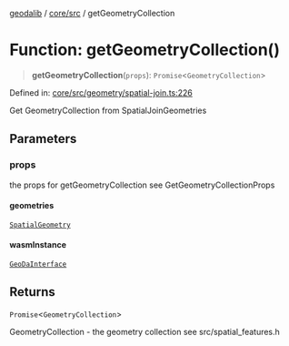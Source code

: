 [geodalib](../../../modules.md) / [core/src](../index.md) / getGeometryCollection

# Function: getGeometryCollection()

> **getGeometryCollection**(`props`): `Promise`\<`GeometryCollection`\>

Defined in: [core/src/geometry/spatial-join.ts:226](https://github.com/GeoDaCenter/geoda-lib/blob/5c8fba7800a0ff8c8ed4b8b260cc40d1229fb38a/js/packages/core/src/geometry/spatial-join.ts#L226)

Get GeometryCollection from SpatialJoinGeometries

## Parameters

### props

the props for getGeometryCollection see GetGeometryCollectionProps

#### geometries

[`SpatialGeometry`](../type-aliases/SpatialGeometry.md)

#### wasmInstance

[`GeoDaInterface`](../interfaces/GeoDaInterface.md)

## Returns

`Promise`\<`GeometryCollection`\>

GeometryCollection - the geometry collection see src/spatial_features.h
